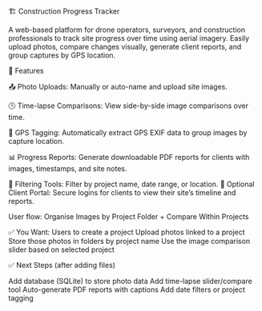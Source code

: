 🏗️ Construction Progress Tracker

A web-based platform for drone operators, surveyors, and construction professionals to track site progress over time using aerial imagery. Easily upload photos, compare changes visually, generate client reports, and group captures by GPS location.

📌 Features

📤 Photo Uploads: Manually or auto-name and upload site images.

🕓 Time-lapse Comparisons: View side-by-side image comparisons over time.

📍 GPS Tagging: Automatically extract GPS EXIF data to group images by capture location.

📊 Progress Reports: Generate downloadable PDF reports for clients with images, timestamps, and site notes.

🔎 Filtering Tools: Filter by project name, date range, or location.
🔐 Optional Client Portal: Secure logins for clients to view their site’s timeline and reports.


User flow: Organise Images by Project Folder + Compare Within Projects

✅ You Want:
Users to create a project
Upload photos linked to a project
Store those photos in folders by project name
Use the image comparison slider based on selected project


✅ Next Steps (after adding files)

Add database (SQLite) to store photo data
Add time-lapse slider/compare tool
Auto-generate PDF reports with captions
Add date filters or project tagging
